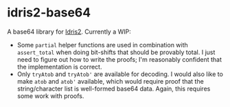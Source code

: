 # idris2-base64

A base64 library for [Idris2](https://github.com/idris-lang/Idris2). Currently a WIP:

- Some `partial` helper functions are used in combination with `assert_total` when doing bit-shifts that should be provably total. I just need to figure out how to write the proofs; I'm reasonably confident that the implementation is correct.
- Only `tryAtob` and `tryAtob'` are available for decoding. I would also like to make `atob` and `atob'` available, which would require proof that the string/character list is well-formed base64 data. Again, this requires some work with proofs.

